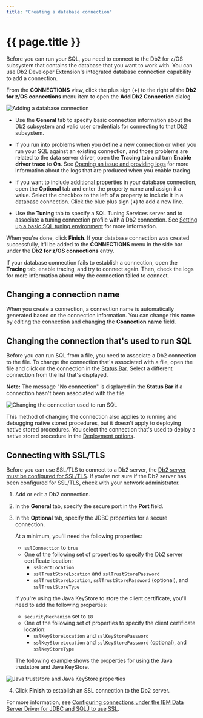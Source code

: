 ```yaml
---
title: "Creating a database connection"
---
```


# {{ page.title }}

Before you can run your SQL, you need to connect to the Db2 for z/OS subsystem that contains the database that you want to work with. You can use Db2 Developer Extension's integrated database connection capability to add a connection.

From the **CONNECTIONS** view, click the plus sign (**+**) to the right of the **Db2 for z/OS connections** menu item to open the **Add Db2 Connection** dialog.

![Adding a database connection]({{site.baseurl}}/assets/images/db2-connection-add-connection.png)

- Use the **General** tab to specify basic connection information about the Db2 subsystem and valid user credentials for connecting to that Db2 subsystem.

- If you run into problems when you define a new connection or when you run your SQL against an existing connection, and those problems are related to the data server driver, open the **Tracing** tab and turn **Enable driver trace** to **On**. See [Opening an issue and providing logs]({{site.baseurl}}/docs/troubleshooting/opening-an-issue-and-providing-logs.html) for more information about the logs that are produced when you enable tracing.

- If you want to include [additional properties](https://www.ibm.com/support/knowledgecenter/SSEPEK_12.0.0/java/src/tpc/imjcc_r0052607.html) in your database connection, open the **Optional** tab and enter the property name and assign it a value. Select the checkbox to the left of a property to include it in a database connection. Click the blue plus sign (**+**) to add a new line.

- Use the **Tuning** tab to specify a SQL Tuning Services server and to associate a tuning connection profile with a Db2 connection. See [Setting up a basic SQL tuning environment]({{site.baseurl}}/docs/tuning-sql-queries/setting-up-a-basic-tuning-environment.html) for more information.

When you're done, click **Finish**. If your database connection was created successfully, it'll be added to the **CONNECTIONS** menu in the side bar under the **Db2 for z/OS connections** entry. 

If your database connection fails to establish a connection, open the **Tracing** tab, enable tracing, and try to connect again. Then, check the logs for more information about why the connection failed to connect.

## Changing a connection name

When you create a connection, a connection name is automatically generated based on the connection information. You can change this name by editing the connection and changing the **Connection name** field.

## Changing the connection that's used to run SQL

Before you can run SQL from a file, you need to associate a Db2 connection to the file. To change the connection that's associated with a file, open the file and click on the connection in the [Status Bar](https://code.visualstudio.com/docs/getstarted/userinterface). Select a different connection from the list that's displayed.

**Note:** The message "No connection" is displayed in the **Status Bar** if a connection hasn't been associated with the file.

![Changing the connection used to run SQL]({{site.baseurl}}/assets/images/db2-connection-change-connection.gif)

This method of changing the connection also applies to running and debugging native stored procedures, but it doesn't apply to deploying native stored procedures. You select the connection that's used to deploy a native stored procedure in the [Deployment options]({{site.baseurl}}/docs/working-with-stored-procedures/deploying-running-and-debugging-stored-procedures-basics.html#deploying-a-stored-procedure).

## Connecting with SSL/TLS

Before you can use SSL/TLS to connect to a Db2 server, the [Db2 server must be configured for SSL/TLS](https://www.ibm.com/docs/en/db2-for-zos/12?topic=pdter-encrypting-your-data-secure-socket-layer-ssl-support). If you're not sure if the Db2 server has been configured for SSL/TLS, check with your network administrator.

1. Add or edit a Db2 connection.
2. In the **General** tab, specify the secure port in the **Port** field.
3. In the **Optional** tab, specify the JDBC properties for a secure connection.

   At a minimum, you'll need the following properties:

   - `sslConnection` to `true`
   - One of the following set of properties to specify the Db2 server certificate location:
     - `sslCertLocation`
     - `sslTrustStoreLocation` and `sslTrustStorePassword`
     - `sslTrustStoreLocation`, `sslTrustStorePassword` (optional), and `sslTrustStoreType`

   If you're using the Java KeyStore to store the client certificate, you'll need to add the following properties:

   - `securityMechanism` set to `18`
   - One of the following set of properties to specify the client certificate location:
     - `sslKeyStoreLocation` and `sslKeyStorePassword`
     - `sslKeyStoreLocation` and `sslKeyStorePassword` (optional), and `sslKeyStoreType`

   The following example shows the properties for using the Java truststore and Java KeyStore.

![Java truststore and Java KeyStore properties]({{site.baseurl}}/assets/images/db2-connection-ssl-tls.png)

4. Click **Finish** to establish an SSL connection to the Db2 server.

For more information, see [Configuring connections under the IBM Data Server Driver for JDBC and SQLJ to use SSL](https://www.ibm.com/docs/en/db2-for-zos/12?topic=dsdjsss-configuring-connections-under-data-server-driver-jdbc-sqlj-use-ssl).
